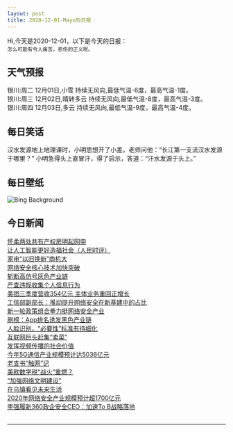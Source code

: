 ```yaml
---
layout: post
title: 2020-12-01-Mayx的日报
---
```


Hi,今天是2020-12-01，以下是今天的日报：<br><small>
怎么可能有令人痛苦，悲伤的正义呢。</small><!--more-->
## 天气预报
银川:周二 12月01日,小雪 持续无风向,最低气温-6度，最高气温-1度。<br>银川:周三 12月02日,晴转多云 持续无风向,最低气温-8度，最高气温-3度。<br>银川:周四 12月03日,多云 持续无风向,最低气温-9度，最高气温-4度。
## 每日笑话
汉水发源地上地理课时，小明思想开了小差。老师问他：“长江第一支流汉水发源于哪里？” 小明急得头上直冒汗，得了启示，答道：“汗水发源于头上。”
## 每日壁纸
![Bing Background](https://cn.bing.com/th?id=OHR.EDCScotland_EN-US8946271864_1920x1080.jpg&rf=LaDigue_1920x1080.jpg&pid=hp "Eilean Donan Castle in Scotland (© CBW/Alamy)")
## 今日新闻

[怀柔两处共有产权房明起网申](http://it.people.com.cn/n1/2020/1201/c1009-31950886.html)   
[让人工智能更好造福社会（人民时评）](http://it.people.com.cn/n1/2020/1201/c1009-31950361.html)   
[家电“以旧换新”商机大](http://it.people.com.cn/n1/2020/1201/c1009-31950273.html)   
[网络安全核心技术加快突破](http://it.people.com.cn/n1/2020/1201/c1009-31950274.html)   
[斩断高仿号灰色产业链](http://it.people.com.cn/n1/2020/1201/c1009-31950268.html)   
[严查违规收集个人信息行为](http://it.people.com.cn/n1/2020/1201/c1009-31950269.html)   
[美团三季度营收354亿元 主体业务重回正增长](http://it.people.com.cn/n1/2020/1201/c1009-31950307.html)   
[工信部副部长：推动提升网络安全在新基建中的占比](http://it.people.com.cn/n1/2020/1201/c1009-31950325.html)   
[新一轮政策组合拳力挺网络安全产业](http://it.people.com.cn/n1/2020/1201/c1009-31950315.html)   
[刷榜：App排名诱发黑色产业链](http://it.people.com.cn/n1/2020/1201/c1009-31950288.html)   
[人脸识别，“必要性”标准有待细化](http://it.people.com.cn/n1/2020/1201/c1009-31950287.html)   
[互联网巨头赶集“卖菜”](http://it.people.com.cn/n1/2020/1201/c1009-31950294.html)   
[发挥视频传播的社会价值](http://it.people.com.cn/n1/2020/1201/c1009-31950362.html)   
[今年5G通信产业规模预计达5036亿元](http://it.people.com.cn/n1/2020/1201/c1009-31950360.html)   
[老支书“触网”记](http://it.people.com.cn/n1/2020/1201/c1009-31950371.html)   
[美欧数字税“战火”重燃？](http://it.people.com.cn/n1/2020/1201/c1009-31950370.html)   
[“加强网络文明建设”](http://it.people.com.cn/n1/2020/1201/c1009-31950262.html)   
[在乌镇看见未来生活](http://it.people.com.cn/n1/2020/1201/c1009-31950369.html)   
[2020年网络安全产业规模预计超1700亿元](http://it.people.com.cn/n1/2020/1201/c1009-31950351.html)   
[李强履新360政企安全CEO：加速To B战略落地](http://it.people.com.cn/n1/2020/1130/c1009-31948867.html)   
<br />

***

<small></small>

